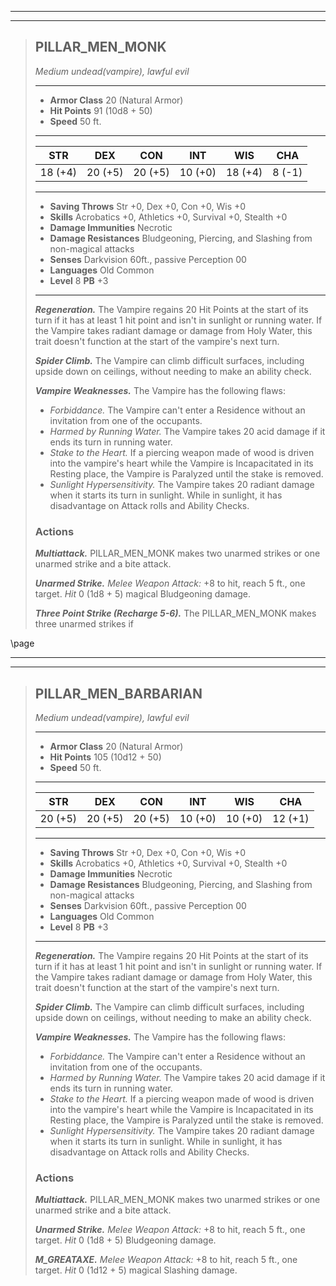 








___
___
> ## PILLAR_MEN_MONK
>*Medium undead(vampire), lawful evil*
> ___
> - **Armor Class** 20 (Natural Armor)
> - **Hit Points** 91 (10d8 + 50)
> - **Speed** 50 ft.
>___
>|   STR   |   DEX   |   CON   |   INT   |   WIS   |   CHA   |
>|:-------:|:-------:|:-------:|:-------:|:-------:|:-------:|
>| 18 (+4) | 20 (+5) | 20 (+5) | 10 (+0) | 18 (+4) |  8 (-1) |
>___
> - **Saving Throws** Str +0, Dex +0, Con +0, Wis +0
> - **Skills** Acrobatics +0, Athletics +0, Survival +0, Stealth +0
> - **Damage Immunities** Necrotic
> - **Damage Resistances** Bludgeoning, Piercing, and Slashing from non-magical attacks
> - **Senses** Darkvision 60ft., passive Perception 00
> - **Languages** Old Common
> - **Level** 8 **PB** +3
> ___
> ***Regeneration.***
> The Vampire regains 20 Hit Points at the start of its turn if it has at least 1 hit point and isn't in sunlight or running water. If the Vampire takes radiant damage or damage from Holy Water, this trait doesn't function at the start of the vampire's next turn.
>
> ***Spider Climb.*** The Vampire can climb difficult surfaces, including upside down on ceilings, without needing to make an ability check.
>
> ***Vampire Weaknesses.*** The Vampire has the following flaws:
> - *Forbiddance.* The Vampire can't enter a Residence without an invitation from one of the occupants.
> - *Harmed by Running Water.* The Vampire takes 20 acid damage if it ends its turn in running water.
> - *Stake to the Heart.* If a piercing weapon made of wood is driven into the vampire's heart while the Vampire is Incapacitated in its Resting place, the Vampire is Paralyzed until the stake is removed.
> - *Sunlight Hypersensitivity.* The Vampire takes 20 radiant damage when it starts its turn in sunlight. While in sunlight, it has disadvantage on Attack rolls and Ability Checks.
>
>
> ### Actions
> ***Multiattack.*** PILLAR_MEN_MONK makes two unarmed strikes or one unarmed strike and a bite attack.
>
> ***Unarmed Strike.*** *Melee Weapon Attack:* +8 to hit, reach 5 ft., one target. *Hit* 0 (1d8 + 5) magical Bludgeoning damage.
>
> ***Three Point Strike (Recharge 5-6).*** The PILLAR_MEN_MONK makes three unarmed strikes if 
>

\page

___
___
> ## PILLAR_MEN_BARBARIAN
>*Medium undead(vampire), lawful evil*
> ___
> - **Armor Class** 20 (Natural Armor)
> - **Hit Points** 105 (10d12 + 50)
> - **Speed** 50 ft.
>___
>|   STR   |   DEX   |   CON   |   INT   |   WIS   |   CHA   |
>|:-------:|:-------:|:-------:|:-------:|:-------:|:-------:|
>| 20 (+5) | 20 (+5) | 20 (+5) | 10 (+0) | 10 (+0) | 12 (+1) |
>___
> - **Saving Throws** Str +0, Dex +0, Con +0, Wis +0
> - **Skills** Acrobatics +0, Athletics +0, Survival +0, Stealth +0
> - **Damage Immunities** Necrotic
> - **Damage Resistances** Bludgeoning, Piercing, and Slashing from non-magical attacks
> - **Senses** Darkvision 60ft., passive Perception 00
> - **Languages** Old Common
> - **Level** 8 **PB** +3
> ___
> ***Regeneration.***
> The Vampire regains 20 Hit Points at the start of its turn if it has at least 1 hit point and isn't in sunlight or running water. If the Vampire takes radiant damage or damage from Holy Water, this trait doesn't function at the start of the vampire's next turn.
>
> ***Spider Climb.*** The Vampire can climb difficult surfaces, including upside down on ceilings, without needing to make an ability check.
>
> ***Vampire Weaknesses.*** The Vampire has the following flaws:
> - *Forbiddance.* The Vampire can't enter a Residence without an invitation from one of the occupants.
> - *Harmed by Running Water.* The Vampire takes 20 acid damage if it ends its turn in running water.
> - *Stake to the Heart.* If a piercing weapon made of wood is driven into the vampire's heart while the Vampire is Incapacitated in its Resting place, the Vampire is Paralyzed until the stake is removed.
> - *Sunlight Hypersensitivity.* The Vampire takes 20 radiant damage when it starts its turn in sunlight. While in sunlight, it has disadvantage on Attack rolls and Ability Checks.
>
>
> ### Actions
> ***Multiattack.*** PILLAR_MEN_MONK makes two unarmed strikes or one unarmed strike and a bite attack.
>
> ***Unarmed Strike.*** *Melee Weapon Attack:* +8 to hit, reach 5 ft., one target. *Hit* 0 (1d8 + 5) Bludgeoning damage.
>
> ***M_GREATAXE.*** *Melee Weapon Attack:* +8 to hit, reach 5 ft., one target. *Hit* 0 (1d12 + 5) magical Slashing damage.
>

